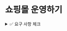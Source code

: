 # 쇼핑몰 운영하기

<details>
<summary>✅ 요구 사항 체크 </summary>
<div markdown="1">

- ☑️ 쇼핑몰 개설
    - ☑️ 일반 사용자가 사업자 사용자로 전환될 때 **준비중** 상태의 쇼핑몰이 추가된다. 사업자 사용자는 이 쇼핑몰의 주인이 된다.
    - ☑️ 쇼핑몰에는 이름, 소개, 분류의 정보를 가지고 있으며, 주인은 자유롭게 수정이 가능하다.
        - ☑️ 분류의 종류는 서비스 제작자에 의해 미리 정해진다. (최소 5)
    - ☑️ 쇼핑몰의 이름, 소개, 분류가 전부 작성된 상태라면 쇼핑몰을 개설 신청을 할 수 있다.
    - ☑️ 관리자는 개설 신청된 쇼핑몰의 목록을 확인할 수 있으며, 정보를 확인후 허가 또는 불허 할 수 있다.
        - ☑️ 불허 할 경우 그 이유를 함께 작성해야 한다.
        - ☑️ 불허된 이유를 쇼핑몰의 주인이 확인할 수 있어야 한다.
    - ☑️ 개설이 허가된 쇼핑몰을 **오픈** 상태가 된다.
    - ☑️ 쇼핑몰 주인은 사유를 작성하여 쇼핑몰 폐쇄 요청을 할 수 있다.
        - ☑️ 관리자는 쇼핑몰 폐쇄 요청을 확인 후 수락할 수 있다.


- ☑️ 쇼핑몰 관리
    - ☑️ 쇼핑몰 주인은 쇼핑몰에 상품을 등록할 수 있다.
        - ☑️ 필수적인 정보는 상품 이름, 상품 이미지, 상품 설명, 상품 가격, ~~상품 분류, 상품 소분류,~~ 상품 재고가 있다.
        - ☑️ ~~상품 분류와 소분류는 쇼핑몰의 주인이 추가하거나, 다른 쇼핑몰 주인이 추가했던 분류를 바탕으로 선택할 수 있다.~~
    - ☑️ ~~관리자는 상품 분류 목록을 보고, 유사한 분류를 같은 분류가 될 수 있도록 분류를 수정할 수 있다.~~
        - ☑️ ~~쇼핑몰 주인이 취해야 하는 추가적 행동은 없다.~~
    - ☑️ 쇼핑몰 주인은 등록한 상품을 수정할 수 있다.
    - ☑️ ~~쇼핑몰 주인은 등록한 상품의 할인을 진행할 수 있다.~~
        - ☑️ ~~기한과 할인율을 바탕으로, 할인 가격이 자동으로 적용되도록 한다.~~
    - ☑️ 쇼핑몰 주인은 등록한 상품을 삭제할 수 있다.


- ☑️ 쇼핑몰 조회
    - ☑️ 비활성 사용자를 제외한 사용자는 쇼핑몰을 조회할 수 있다.
        - ☑️ 조건 없이 조회할 경우, 가장 최근에 거래가 있었던 쇼핑몰 순서로 조회된다.
        - ☑️ 이름, 쇼핑몰 분류~~, 등록된 상품 분류, 등록된 상품 소분류~~를 조건으로 쇼핑몰을 검색할 수 있다. ~~단, 분류와 소분류는 하나만 선택이 가능하다.~~


- 쇼핑몰 상품 검색
    - 비활성 사용자를 제외한 사용자는 쇼핑몰의 상품을 검색할 수 있다.
        - 이름, ~~상품 분류, 상품 소분류,~~ 가격 범위를 기준으로 상품을 검색할 수 있다. ~~단, 분류와 소분류는 하나만 선택이 가능하다.~~
        - 조회되는 상품이 등록된 쇼핑몰에 대한 정보가 함께 제공되어야 한다.


- 쇼핑몰 상품 구매
    - 비활성 사용자를 제외한 사용자는 쇼핑몰의 상품을 구매할 수 있다.
        - 상품과 구매 수량을 기준으로 구매 요청을 할 수 있다.
        - 구매 요청 후 사용자는 구매에 필요한 금액을 전달한다고 가정한다.
        - 주인이 전달된 금액을 확인하면 구매 요청을 수락할 수 있다.
        - 구매 요청이 수락되면, 상품 재고가 자동으로 갱신된다. 이후엔 구매 취소가 불가능하다.
        - 구매 요청이 수락되기 전에는 구매 요청을 취소할 수 있다.

</div>
</details>


